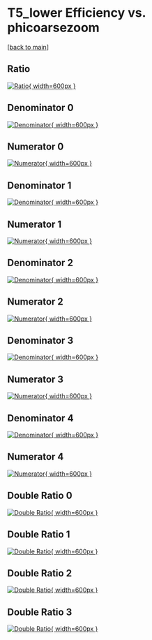 # T5_lower Efficiency vs. phicoarsezoom

[[back to main](./)]



## Ratio

[![Ratio](../mtv/var/T5_lower_vtr_0_-1_eff_phicoarsezoom.png){ width=600px }](../mtv/var/T5_lower_vtr_0_-1_eff_phicoarsezoom.pdf)

## Denominator 0

[![Denominator](../mtv/den/T5_lower_vtr_0_-1_eff_phicoarsezoom_den0.png){ width=600px }](../mtv/den/T5_lower_vtr_0_-1_eff_phicoarsezoom_den0.pdf)

## Numerator 0

[![Numerator](../mtv/num/T5_lower_vtr_0_-1_eff_phicoarsezoom_num0.png){ width=600px }](../mtv/num/T5_lower_vtr_0_-1_eff_phicoarsezoom_num0.pdf)

## Denominator 1

[![Denominator](../mtv/den/T5_lower_vtr_0_-1_eff_phicoarsezoom_den1.png){ width=600px }](../mtv/den/T5_lower_vtr_0_-1_eff_phicoarsezoom_den1.pdf)

## Numerator 1

[![Numerator](../mtv/num/T5_lower_vtr_0_-1_eff_phicoarsezoom_num1.png){ width=600px }](../mtv/num/T5_lower_vtr_0_-1_eff_phicoarsezoom_num1.pdf)

## Denominator 2

[![Denominator](../mtv/den/T5_lower_vtr_0_-1_eff_phicoarsezoom_den2.png){ width=600px }](../mtv/den/T5_lower_vtr_0_-1_eff_phicoarsezoom_den2.pdf)

## Numerator 2

[![Numerator](../mtv/num/T5_lower_vtr_0_-1_eff_phicoarsezoom_num2.png){ width=600px }](../mtv/num/T5_lower_vtr_0_-1_eff_phicoarsezoom_num2.pdf)

## Denominator 3

[![Denominator](../mtv/den/T5_lower_vtr_0_-1_eff_phicoarsezoom_den3.png){ width=600px }](../mtv/den/T5_lower_vtr_0_-1_eff_phicoarsezoom_den3.pdf)

## Numerator 3

[![Numerator](../mtv/num/T5_lower_vtr_0_-1_eff_phicoarsezoom_num3.png){ width=600px }](../mtv/num/T5_lower_vtr_0_-1_eff_phicoarsezoom_num3.pdf)

## Denominator 4

[![Denominator](../mtv/den/T5_lower_vtr_0_-1_eff_phicoarsezoom_den4.png){ width=600px }](../mtv/den/T5_lower_vtr_0_-1_eff_phicoarsezoom_den4.pdf)

## Numerator 4

[![Numerator](../mtv/num/T5_lower_vtr_0_-1_eff_phicoarsezoom_num4.png){ width=600px }](../mtv/num/T5_lower_vtr_0_-1_eff_phicoarsezoom_num4.pdf)

## Double Ratio 0

[![Double Ratio](../mtv/ratio/T5_lower_vtr_0_-1_eff_phicoarsezoom_ratio0.png){ width=600px }](../mtv/ratio/T5_lower_vtr_0_-1_eff_phicoarsezoom_ratio0.pdf)

## Double Ratio 1

[![Double Ratio](../mtv/ratio/T5_lower_vtr_0_-1_eff_phicoarsezoom_ratio1.png){ width=600px }](../mtv/ratio/T5_lower_vtr_0_-1_eff_phicoarsezoom_ratio1.pdf)

## Double Ratio 2

[![Double Ratio](../mtv/ratio/T5_lower_vtr_0_-1_eff_phicoarsezoom_ratio2.png){ width=600px }](../mtv/ratio/T5_lower_vtr_0_-1_eff_phicoarsezoom_ratio2.pdf)

## Double Ratio 3

[![Double Ratio](../mtv/ratio/T5_lower_vtr_0_-1_eff_phicoarsezoom_ratio3.png){ width=600px }](../mtv/ratio/T5_lower_vtr_0_-1_eff_phicoarsezoom_ratio3.pdf)

